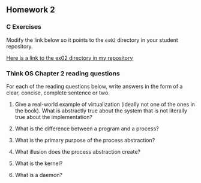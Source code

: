## Homework 2

### C Exercises

Modify the link below so it points to the `ex02` directory in your
student repository.

[Here is a link to the ex02 directory in my repository](https://github.com/YOUR_GITHUB_USERNAME_HERE/ExercisesInC/tree/master/exercises/ex02)

### Think OS Chapter 2 reading questions

For each of the reading questions below, write answers in the form of
a clear, concise, complete sentence or two.

1. Give a real-world example of virtualization (ideally not one of 
the ones in the book).  What is abstractly true about the system that
is not literally true about the implementation?

2. What is the difference between a program and a process?

3. What is the primary purpose of the process abstraction? 

4. What illusion does the process abstraction create?

5. What is the kernel?

6. What is a daemon?
